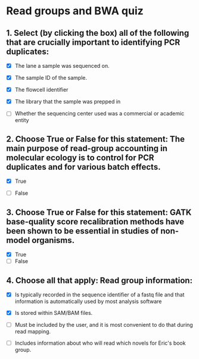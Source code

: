 # Read groups and BWA quiz

## 1. Select (by clicking the box) all of the following that are crucially important to identifying PCR duplicates:

- [X] The lane a sample was sequenced on.
- [X] The sample ID of the sample.
- [X] The flowcell identifier
- [X] The library that the sample was prepped in
- [ ] Whether the sequencing center used was a commercial or academic entity



  
## 2. Choose True or False for this statement: The main purpose of read-group accounting in molecular ecology is to control for PCR duplicates and for various batch effects.

- [X] True
- [ ] False

  
## 3. Choose True or False for this statement:  GATK base-quality score recalibration methods have been shown to be essential in studies of non-model organisms.

- [X] True
- [ ] False

## 4. Choose all that apply: Read group information:

- [X] Is typically recorded in the sequence identifier of a fastq file and that information is automatically used by most analysis software
- [X] Is stored within SAM/BAM files.
- [ ] Must be included by the user, and it is most convenient to do that during read mapping.
- [ ] Includes information about who will read which novels for Eric's book group.



